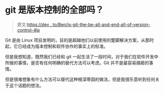 # git 是版本控制的全部吗？

> 原文:[https://dev . to/Ben/is-git-the-be-all-and-end-all-of-version-control-4lp](https://dev.to/ben/is-git-the-be-all-and-end-all-of-version-control-4lp)

Git 是由 Linux 项目发明的，目的是超越他们以前使用的蹩脚解决方案，从那时起，它已经成为版本控制和软件协作的事实上的标准。

但是我想知道，既然我们已经和 git 一起生活了一段时间，对于我们在软件开发中所做的事情，是否有任何明确的替代方法可以考虑。Git 并不是最容易搞砸的事情。

但是很难想象有什么方法可以替代这种根深蒂固的做法，但是我很乐意听到任何关于这个话题的想法。